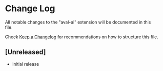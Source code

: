 # Change Log

All notable changes to the "aval-ai" extension will be documented in this file.

Check [Keep a Changelog](http://keepachangelog.com/) for recommendations on how to structure this file.

## [Unreleased]

- Initial release